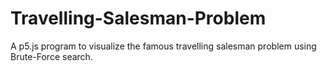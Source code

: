 # Travelling-Salesman-Problem
A p5.js program to visualize the famous travelling salesman problem using Brute-Force search. 
